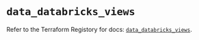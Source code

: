# `data_databricks_views`

Refer to the Terraform Registory for docs: [`data_databricks_views`](https://registry.terraform.io/providers/databricks/databricks/1.31.0/docs/data-sources/views).
